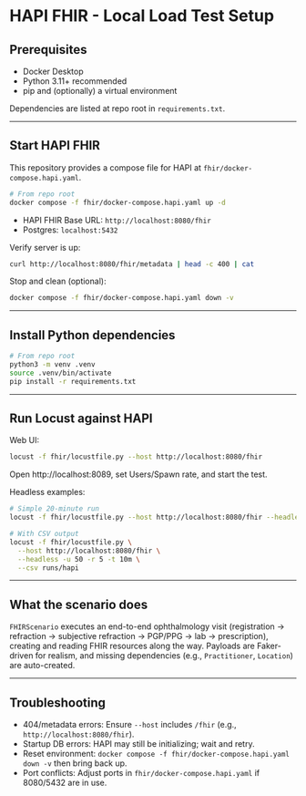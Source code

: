 # HAPI FHIR - Local Load Test Setup

## Prerequisites

- Docker Desktop
- Python 3.11+ recommended
- pip and (optionally) a virtual environment

Dependencies are listed at repo root in `requirements.txt`.

---

## Start HAPI FHIR

This repository provides a compose file for HAPI at `fhir/docker-compose.hapi.yaml`.

```bash
# From repo root
docker compose -f fhir/docker-compose.hapi.yaml up -d
```

- HAPI FHIR Base URL: `http://localhost:8080/fhir`
- Postgres: `localhost:5432`

Verify server is up:

```bash
curl http://localhost:8080/fhir/metadata | head -c 400 | cat
```

Stop and clean (optional):

```bash
docker compose -f fhir/docker-compose.hapi.yaml down -v
```

---

## Install Python dependencies

```bash
# From repo root
python3 -m venv .venv
source .venv/bin/activate
pip install -r requirements.txt
```

---

## Run Locust against HAPI

Web UI:

```bash
locust -f fhir/locustfile.py --host http://localhost:8080/fhir
```

Open http://localhost:8089, set Users/Spawn rate, and start the test.

Headless examples:

```bash
# Simple 20-minute run
locust -f fhir/locustfile.py --host http://localhost:8080/fhir --headless -u 100 -r 10 -t 20m

# With CSV output
locust -f fhir/locustfile.py \
  --host http://localhost:8080/fhir \
  --headless -u 50 -r 5 -t 10m \
  --csv runs/hapi
```

---

## What the scenario does

`FHIRScenario` executes an end-to-end ophthalmology visit (registration → refraction → subjective refraction → PGP/PPG → lab → prescription), creating and reading FHIR resources along the way. Payloads are Faker-driven for realism, and missing dependencies (e.g., `Practitioner`, `Location`) are auto-created.

---

## Troubleshooting

- 404/metadata errors: Ensure `--host` includes `/fhir` (e.g., `http://localhost:8080/fhir`).
- Startup DB errors: HAPI may still be initializing; wait and retry.
- Reset environment: `docker compose -f fhir/docker-compose.hapi.yaml down -v` then bring back up.
- Port conflicts: Adjust ports in `fhir/docker-compose.hapi.yaml` if 8080/5432 are in use.
